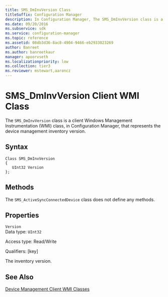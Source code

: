 ```yaml
---
title: SMS_DmInvVersion Class
titleSuffix: Configuration Manager
description: In Configuration Manager, The SMS_DmInvVersion class is a client Windows Management Instrumentation class that represents the device management inventory version.
ms.date: 09/20/2016
ms.subservice: sdk
ms.service: configuration-manager
ms.topic: reference
ms.assetid: 08db3d36-8ac8-4904-9466-eb2933023269
author: Banreet
ms.author: banreetkaur
manager: apoorvseth
ms.localizationpriority: low
ms.collection: tier3
ms.reviewer: mstewart,aaroncz 
---
```

# SMS_DmInvVersion Client WMI Class
The `SMS_DmInvVersion` class is a client Windows Management Instrumentation (WMI) class, in Configuration Manager, that represents the device management inventory version.  

## Syntax  

```  
Class SMS_DmInvVersion  
{  
   UInt32 Version  
};  
```  

## Methods  
 The `SMS_ActiveSyncConnectedDevice` class does not define any methods.  

## Properties  
 `Version`  
 Data type: `UInt32`  

 Access type: Read/Write  

 Qualifiers: [key]  

 The inventory version.  

## See Also  
 [Device Management Client WMI Classes](../../../../../develop/reference/core/clients/client-classes/device-management-client-wmi-classes.md)
